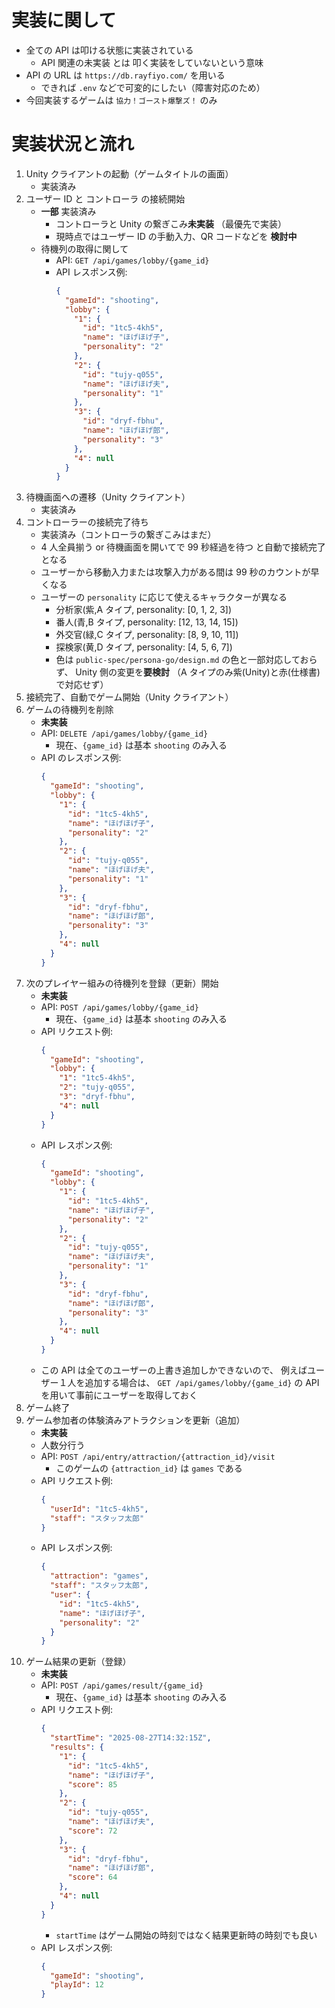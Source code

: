 # 実装に関して

- 全ての API は叩ける状態に実装されている
  - API 関連の未実装 とは 叩く実装をしていないという意味
- API の URL は `https://db.rayfiyo.com/` を用いる
  - できれば `.env` などで可変的にしたい（障害対応のため）
- 今回実装するゲームは `協力！ゴースト爆撃ズ！` のみ

# 実装状況と流れ

1. Unity クライアントの起動（ゲームタイトルの画面）
   - 実装済み
2. ユーザー ID と コントローラ の接続開始
   - **一部** 実装済み
     - コントローラと Unity の繋ぎこみ**未実装** （最優先で実装）
     - 現時点ではユーザー ID の手動入力、QR コードなどを **検討中**
   - 待機列の取得に関して
     - API: `GET /api/games/lobby/{game_id}`
     - API レスポンス例:
       ```json
       {
         "gameId": "shooting",
         "lobby": {
           "1": {
             "id": "1tc5-4kh5",
             "name": "ほげほげ子",
             "personality": "2"
           },
           "2": {
             "id": "tujy-q055",
             "name": "ほげほげ夫",
             "personality": "1"
           },
           "3": {
             "id": "dryf-fbhu",
             "name": "ほげほげ郎",
             "personality": "3"
           },
           "4": null
         }
       }
       ```
3. 待機画面への遷移（Unity クライアント）
   - 実装済み
4. コントローラーの接続完了待ち
   - 実装済み（コントローラの繋ぎこみはまだ）
   - 4 人全員揃う or 待機画面を開いてで 99 秒経過を待つ と自動で接続完了となる
   - ユーザーから移動入力または攻撃入力がある間は 99 秒のカウントが早くなる
   - ユーザーの `personality` に応じて使えるキャラクターが異なる
     - 分析家(紫,A タイプ, personality: [0, 1, 2, 3])
     - 番人(青,B タイプ, personality: [12, 13, 14, 15])
     - 外交官(緑,C タイプ, personality: [8, 9, 10, 11])
     - 探検家(黄,D タイプ, personality: [4, 5, 6, 7])
     - 色は `public-spec/persona-go/design.md` の色と一部対応しておらず、
       Unity 側の変更を**要検討** （A タイプのみ紫(Unity)と赤(仕様書)で対応せず）
5. 接続完了、自動でゲーム開始（Unity クライアント）
6. ゲームの待機列を削除
   - **未実装**
   - API: `DELETE /api/games/lobby/{game_id}`
     - 現在、`{game_id}` は基本 `shooting` のみ入る
   - API のレスポンス例:
     ```json
     {
       "gameId": "shooting",
       "lobby": {
         "1": {
           "id": "1tc5-4kh5",
           "name": "ほげほげ子",
           "personality": "2"
         },
         "2": {
           "id": "tujy-q055",
           "name": "ほげほげ夫",
           "personality": "1"
         },
         "3": {
           "id": "dryf-fbhu",
           "name": "ほげほげ郎",
           "personality": "3"
         },
         "4": null
       }
     }
     ```
7. 次のプレイヤー組みの待機列を登録（更新）開始
   - **未実装**
   - API: `POST /api/games/lobby/{game_id}`
     - 現在、`{game_id}` は基本 `shooting` のみ入る
   - API リクエスト例:
     ```json
     {
       "gameId": "shooting",
       "lobby": {
         "1": "1tc5-4kh5",
         "2": "tujy-q055",
         "3": "dryf-fbhu",
         "4": null
       }
     }
     ```
   - API レスポンス例:
     ```json
     {
       "gameId": "shooting",
       "lobby": {
         "1": {
           "id": "1tc5-4kh5",
           "name": "ほげほげ子",
           "personality": "2"
         },
         "2": {
           "id": "tujy-q055",
           "name": "ほげほげ夫",
           "personality": "1"
         },
         "3": {
           "id": "dryf-fbhu",
           "name": "ほげほげ郎",
           "personality": "3"
         },
         "4": null
       }
     }
     ```
   - この API は全てのユーザーの上書き追加しかできないので、
     例えばユーザー１人を追加する場合は、
     `GET /api/games/lobby/{game_id}` の API を用いて事前にユーザーを取得しておく
8. ゲーム終了
9. ゲーム参加者の体験済みアトラクションを更新（追加）
   - **未実装**
   - 人数分行う
   - API: `POST /api/entry/attraction/{attraction_id}/visit`
     - このゲームの `{attraction_id}` は `games` である
   - API リクエスト例:
     ```json
     {
       "userId": "1tc5-4kh5",
       "staff": "スタッフ太郎"
     }
     ```
   - API レスポンス例:
     ```json
     {
       "attraction": "games",
       "staff": "スタッフ太郎",
       "user": {
         "id": "1tc5-4kh5",
         "name": "ほげほげ子",
         "personality": "2"
       }
     }
     ```
10. ゲーム結果の更新（登録）
    - **未実装**
    - API: `POST /api/games/result/{game_id}`
      - 現在、`{game_id}` は基本 `shooting` のみ入る
    - API リクエスト例:
      ```json
      {
        "startTime": "2025-08-27T14:32:15Z",
        "results": {
          "1": {
            "id": "1tc5-4kh5",
            "name": "ほげほげ子",
            "score": 85
          },
          "2": {
            "id": "tujy-q055",
            "name": "ほげほげ夫",
            "score": 72
          },
          "3": {
            "id": "dryf-fbhu",
            "name": "ほげほげ郎",
            "score": 64
          },
          "4": null
        }
      }
      ```
      - `startTime` はゲーム開始の時刻ではなく結果更新時の時刻でも良い
    - API レスポンス例:
      ```json
      {
        "gameId": "shooting",
        "playId": 12
      }
      ```
